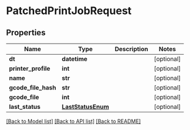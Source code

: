 # PatchedPrintJobRequest

## Properties
Name | Type | Description | Notes
------------ | ------------- | ------------- | -------------
**dt** | **datetime** |  | [optional] 
**printer_profile** | **int** |  | [optional] 
**name** | **str** |  | [optional] 
**gcode_file_hash** | **str** |  | [optional] 
**gcode_file** | **int** |  | [optional] 
**last_status** | [**LastStatusEnum**](LastStatusEnum.md) |  | [optional] 

[[Back to Model list]](../README.md#documentation-for-models) [[Back to API list]](../README.md#documentation-for-api-endpoints) [[Back to README]](../README.md)


